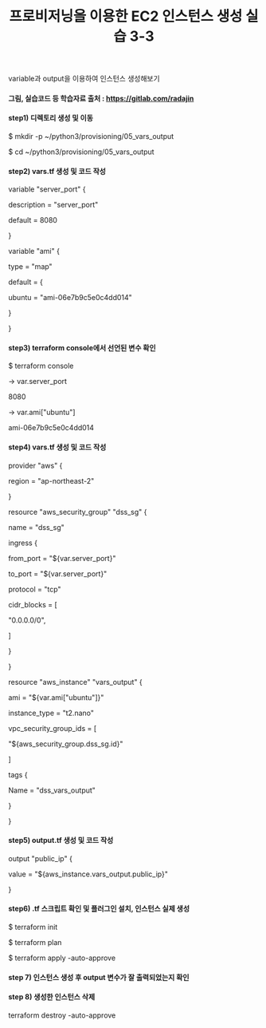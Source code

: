 ﻿---
layout: post
title: "프로비저닝을 이용한 EC2 인스턴스 생성 실습 3-3"
tags: [terraform]
comments: true
---

variable과 output을 이용하여 인스턴스 생성해보기

#### 그림, 실습코드 등 학습자료 출처 : https://gitlab.com/radajin

#### step1) 디렉토리 생성 및 이동

$ mkdir -p ~/python3/provisioning/05_vars_output

$ cd ~/python3/provisioning/05_vars_output

#### step2) vars.tf 생성 및 코드 작성

variable "server_port" {

description = "server_port"

default = 8080

}

variable "ami" {

type = "map"

default = {

ubuntu = "ami-06e7b9c5e0c4dd014"

}

}

#### step3) terraform console에서 선언된 변수 확인

$ terraform console

-> var.server_port

8080

-> var.ami["ubuntu"]

ami-06e7b9c5e0c4dd014

#### step4) vars.tf 생성 및 코드 작성

provider "aws" {

region = "ap-northeast-2"

}

resource "aws_security_group" "dss_sg" {

name = "dss_sg"

ingress {

from_port = "${var.server_port}"

to_port = "${var.server_port}"

protocol = "tcp"

cidr_blocks = [

"0.0.0.0/0",

]

}

}

resource "aws_instance" "vars_output" {

ami = "${var.ami["ubuntu"]}"

instance_type = "t2.nano"

vpc_security_group_ids = [

"${aws_security_group.dss_sg.id}"

]

tags {

Name = "dss_vars_output"

}

}

#### step5) output.tf 생성 및 코드 작성

output "public_ip" {

value = "${aws_instance.vars_output.public_ip}"

}

#### step6) .tf 스크립트 확인 및 플러그인 설치, 인스턴스 실제 생성

$ terraform init

$ terraform plan

$ terraform apply -auto-approve

#### step 7) 인스턴스 생성 후 output 변수가 잘 출력되었는지 확인

#### step 8) 생성한 인스턴스 삭제

terraform destroy -auto-approve
